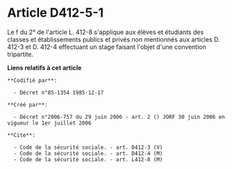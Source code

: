 # Article D412-5-1

Le f du 2° de l'article L. 412-8 s'applique aux élèves et étudiants des classes et établissements publics et privés non
mentionnés aux articles D. 412-3 et D. 412-4 effectuant un stage faisant l'objet d'une convention tripartite.

**Liens relatifs à cet article**

	**Codifié par**:

	  - Décret n°85-1354 1985-12-17

	**Créé par**:

	  - Décret n°2006-757 du 29 juin 2006 - art. 2 () JORF 30 juin 2006 en vigueur le 1er juillet 2006

	**Cite**:

	  - Code de la sécurité sociale. - art. D412-3 (V)
	  - Code de la sécurité sociale. - art. D412-4 (M)
	  - Code de la sécurité sociale. - art. L412-8 (M)
